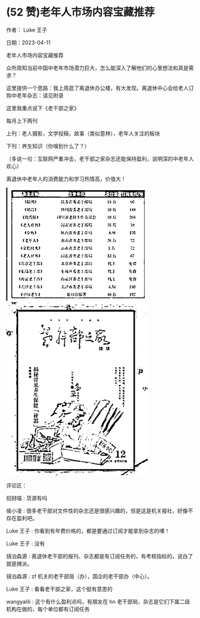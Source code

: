 
# (52 赞)老年人市场内容宝藏推荐

作者： Luke 王子

日期：2023-04-11

老年人市场内容宝藏推荐

众所周知当前中国中老年市场潜力巨大，怎么能深入了解他们的心里想法和真是需求？

这里提供一个思路：我上周逛了离退休办公楼，有大发现。离退休中心会给老人订购中老年杂志：请见附录

这里我重点说下《老干部之家》

每月上下两刊

上刊：老人摄影，文学投稿，故事（类似意林），老年人关注的板块

下刊：养生知识（你嗅到什么了？）

（多说一句：互联网严重冲击，老干部之家杂志还能保持盈利，说明深的中老年人欢心）

 

 

离退休中老年人的消费能力和学习热情高，价值大！

![](img/zhonglaonian_0716.png) ![](img/zhonglaonian_0717.png)

评论区：

 

 

招财喵 : 货源有吗

侯小凌 : 很多老干部对文件性的杂志还是很感兴趣的，但是这是机关报社，好像不存在盈利吧。

Luke 王子 : 你看到有年费价格的，都是要通过订阅才能拿到杂志的噢！

Luke 王子 : 没有

镜泊森源 : 离退休老干部的报刊、杂志都是有订阅任务的，有考核指标的，说白了就是摊派。

镜泊森源 : zf 机关的老干部局（办），国企的老干部办（中心）。

Luke 王子 : 看看老干部之家，这个挺有意思的

wangyalili : 这个有什么盈利点吗，有朋友在 hn 老干部局，杂志是它们下属二级机构在做的，每个单位都有订阅任务
